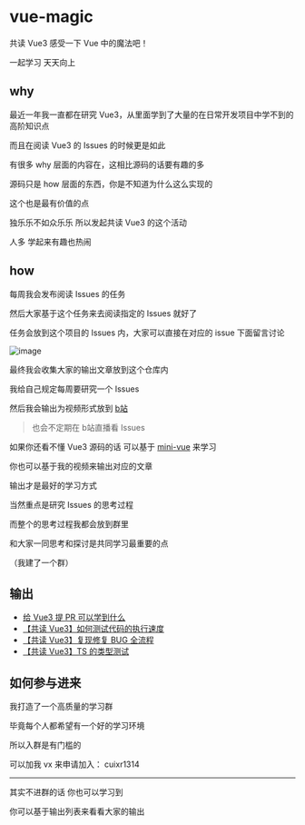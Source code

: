 # vue-magic

共读 Vue3 感受一下 Vue 中的魔法吧！

一起学习 天天向上

## why

最近一年我一直都在研究 Vue3，从里面学到了大量的在日常开发项目中学不到的高阶知识点

而且在阅读 Vue3 的 Issues 的时候更是如此

有很多 why 层面的内容在，这相比源码的话要有趣的多

源码只是 how 层面的东西，你是不知道为什么这么实现的

这个也是最有价值的点

独乐乐不如众乐乐 所以发起共读 Vue3 的这个活动

人多 学起来有趣也热闹

## how

每周我会发布阅读 Issues 的任务

然后大家基于这个任务来去阅读指定的 Issues 就好了

任务会放到这个项目的 Issues 内，大家可以直接在对应的 issue 下面留言讨论

![image](https://user-images.githubusercontent.com/12064746/143980964-4b85ccca-063e-4ccd-8829-47e1e50d6939.png)


最终我会收集大家的输出文章放到这个仓库内

我给自己规定每周要研究一个 Issues 

然后我会输出为视频形式放到 [b站](https://space.bilibili.com/175301983)

> 也会不定期在 b站直播看 Issues 

如果你还看不懂 Vue3 源码的话 可以基于 [mini-vue](https://github.com/cuixiaorui/mini-vue) 来学习

你也可以基于我的视频来输出对应的文章

输出才是最好的学习方式

当然重点是研究 Issues 的思考过程 

而整个的思考过程我都会放到群里 

和大家一同思考和探讨是共同学习最重要的点

（我建了一个群）

## 输出
- [给 Vue3 提 PR 可以学到什么](https://www.bilibili.com/video/BV16b4y1t7t8) 
- [【共读 Vue3】如何测试代码的执行速度](https://www.bilibili.com/video/BV1XU4y1K79u)
- [【共读 Vue3】复现修复 BUG 全流程](https://www.bilibili.com/video/BV15M4y1A75w)
- [【共读 Vue3】TS 的类型测试](https://www.bilibili.com/video/BV1nU4y1K7qL)

## 如何参与进来

我打造了一个高质量的学习群

毕竟每个人都希望有一个好的学习环境

所以入群是有门槛的

可以加我 vx 来申请加入： cuixr1314

----

其实不进群的话 你也可以学习到

你可以基于输出列表来看看大家的输出
